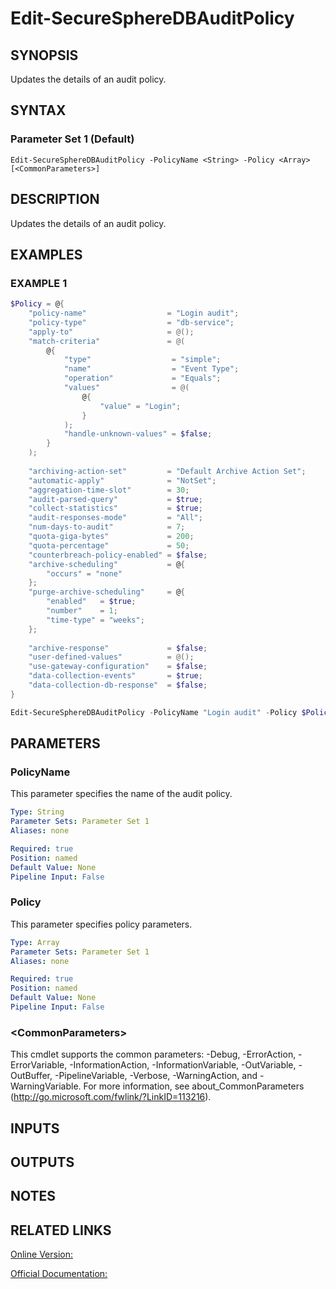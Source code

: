 ﻿# Edit-SecureSphereDBAuditPolicy

## SYNOPSIS
Updates the details of an audit policy.

## SYNTAX

### Parameter Set 1 (Default)
```
Edit-SecureSphereDBAuditPolicy -PolicyName <String> -Policy <Array> [<CommonParameters>]
```

## DESCRIPTION
Updates the details of an audit policy.

## EXAMPLES

### EXAMPLE 1

```powershell
$Policy = @{
    "policy-name"                  = "Login audit";
    "policy-type"                  = "db-service";
    "apply-to"                     = @();
    "match-criteria"               = @(
        @{
            "type"                  = "simple";
            "name"                  = "Event Type";
            "operation"             = "Equals";
            "values"                = @(
                @{
                    "value" = "Login";
                }
            );
            "handle-unknown-values" = $false;
        }
    );
    
    "archiving-action-set"         = "Default Archive Action Set";
    "automatic-apply"              = "NotSet";
    "aggregation-time-slot"        = 30;
    "audit-parsed-query"           = $true;
    "collect-statistics"           = $true;
    "audit-responses-mode"         = "All";
    "num-days-to-audit"            = 7;
    "quota-giga-bytes"             = 200;
    "quota-percentage"             = 50;
    "counterbreach-policy-enabled" = $false;
    "archive-scheduling"           = @{
        "occurs" = "none"
    };
    "purge-archive-scheduling"     = @{
        "enabled"   = $true;
        "number"    = 1;
        "time-type" = "weeks";
    };
    
    "archive-response"             = $false;
    "user-defined-values"          = @();
    "use-gateway-configuration"    = $false;
    "data-collection-events"       = $true;
    "data-collection-db-response"  = $false;
}

Edit-SecureSphereDBAuditPolicy -PolicyName "Login audit" -Policy $Policy
```

## PARAMETERS

### PolicyName
This parameter specifies the name of the audit policy.

```yaml
Type: String
Parameter Sets: Parameter Set 1
Aliases: none

Required: true
Position: named
Default Value: None
Pipeline Input: False
```

### Policy
This parameter specifies policy parameters.

```yaml
Type: Array
Parameter Sets: Parameter Set 1
Aliases: none

Required: true
Position: named
Default Value: None
Pipeline Input: False
```

### \<CommonParameters\>
This cmdlet supports the common parameters: -Debug, -ErrorAction, -ErrorVariable, -InformationAction, -InformationVariable, -OutVariable, -OutBuffer, -PipelineVariable, -Verbose, -WarningAction, and -WarningVariable. For more information, see about_CommonParameters (http://go.microsoft.com/fwlink/?LinkID=113216).

## INPUTS

## OUTPUTS

## NOTES

## RELATED LINKS

[Online Version:](https://github.com/akshinmustafayev/Documentation/MD)

[Official Documentation:](https://docs.imperva.com/bundle/v13.6-api-reference-guide/page/77823.htm)




